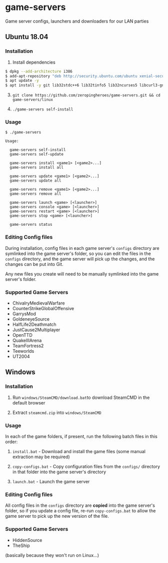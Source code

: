 # game-servers
Game server configs, launchers and downloaders for our LAN parties

## Ubuntu 18.04

### Installation

1. Install dependencies

```bash
$ dpkg --add-architecture i386
$ add-apt-repository "deb http://security.ubuntu.com/ubuntu xenial-security main"
$ apt update -y 
$ apt install -y git lib32stdc++6 lib32tinfo5 lib32ncurses5 libcurl3-gnutls:i386 libc6 libfontconfig1 libfreetype6 libgcc1 libicu55 liblzma5 liblzo2-2 libpng12-0 libsdl1.2debian libsdl1.2debian:i386 libstdc++6 libxdg-basedir1 zlib1g libstdc++5:i386 unzip p7zip-full
```

3. `git clone https://github.com/zeropingheroes/game-servers.git && cd game-servers/linux`

4. `./game-servers self-install`

### Usage

    $ ./game-servers

    Usage:

      game-servers self-install
      game-servers self-update

      game-servers install <game1> [<game2>...]
      game-servers install all

      game-servers update <game1> [<game2>...]
      game-servers update all

      game-servers remove <game1> [<game2>...]
      game-servers remove all

      game-servers launch <game> [<launcher>]
      game-servers console <game> [<launcher>]
      game-servers restart <game> [<launcher>]
      game-servers stop <game> [<launcher>]

      game-servers status
      
### Editing Config files

During installation, config files in each game server's `configs` directory are symlinked into the game server's folder, so you can edit the files in the `configs` directory, and the game server will pick up the changes, and the changes can be put into Git.

Any new files you create will need to be manually symlinked into the game server's folder.

### Supported Game Servers

- ChivalryMedievalWarfare
- CounterStrikeGlobalOffensive
- GarrysMod
- GoldeneyeSource
- HalfLife2Deathmatch
- JustCause2Multiplayer
- OpenTTD
- QuakeIIIArena
- TeamFortress2
- Teeworlds
- UT2004

## Windows

### Installation

1. Run `windows/SteamCMD/download.bat`to download SteamCMD in the default browser

2. Extract `steamcmd.zip` into `windows/SteamCMD`

### Usage

In each of the game folders, if present, run the following batch files in this order:

1. `install.bat` - Download and install the game files (some manual extraction may be required)

2. `copy-configs.bat` - Copy configuration files from the `configs/` directory in that folder into the game server's directory

3. `launch.bat` - Launch the game server

### Editing Config files

All config files in the `configs` directory are **copied** into the game server's folder, so if you update a config file, re-run `copy-configs.bat` to allow the game server to pick up the new version of the file.

### Supported Game Servers

- HiddenSource
- TheShip

(basically because they won't run on Linux...)
